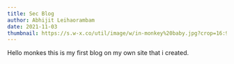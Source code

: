 ```yaml
---
title: Sec Blog
author: Abhijit Leihaorambam
date: 2021-11-03
thumbnail: https://s.w-x.co/util/image/w/in-monkey%20baby.jpg?crop=16:9&width=480&format=pjpg&auto=webp&quality=60
---
```


Hello monkes this is my first blog on my own site that i created.   